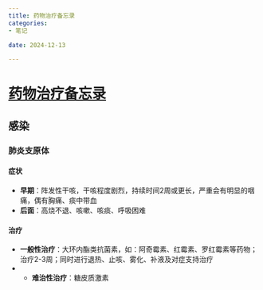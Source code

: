 ```yaml
---
title: 药物治疗备忘录
categories:
- 笔记

date: 2024-12-13

---
```


# [药物治疗备忘录](https://github.com/chinobing/chinobing.github.io/issues/20)

## 感染
### 肺炎支原体
#### 症状
- **早期**：阵发性干咳，干咳程度剧烈，持续时间2周或更长，严重会有明显的咽痛，偶有胸痛、痰中带血
- **后面**：高烧不退、咳嗽、咳痰、呼吸困难
#### 治疗
- **一般性治疗**：大环内酯类抗菌素，如：阿奇霉素、红霉素、罗红霉素等药物； 治疗2-3周；同时进行退热、止咳、雾化、补液及对症支持治疗
- - **难治性治疗**：糖皮质激素
